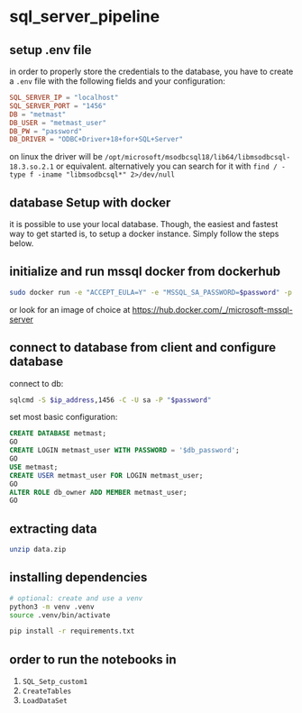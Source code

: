 # sql_server_pipeline

## setup .env file

in order to properly store the credentials to the database, you have to create a `.env` file with the following fields and your configuration:

```conf
SQL_SERVER_IP = "localhost"
SQL_SERVER_PORT = "1456"
DB = "metmast"
DB_USER = "metmast_user"
DB_PW = "password"
DB_DRIVER = "ODBC+Driver+18+for+SQL+Server"
```

on linux the driver will be `/opt/microsoft/msodbcsql18/lib64/libmsodbcsql-18.3.so.2.1` or equivalent.
alternatively you can search for it with `find / -type f -iname "libmsodbcsql*" 2>/dev/null`

## database Setup with docker

it is possible to use your local database. Though, the easiest and fastest way to get started is, to setup a docker instance. Simply follow the steps below.

## initialize and run mssql docker from dockerhub

```sh
sudo docker run -e "ACCEPT_EULA=Y" -e "MSSQL_SA_PASSWORD=$password" -p 1456:1433 -d mcr.microsoft.com/mssql/server:2022-latest
```

or look for an image of choice at <https://hub.docker.com/_/microsoft-mssql-server>

## connect to database from client and configure database

connect to db:

```sh
sqlcmd -S $ip_address,1456 -C -U sa -P "$password"
```

set most basic configuration:

```sql
CREATE DATABASE metmast;
GO
CREATE LOGIN metmast_user WITH PASSWORD = '$db_password';
GO
USE metmast;
CREATE USER metmast_user FOR LOGIN metmast_user;
GO
ALTER ROLE db_owner ADD MEMBER metmast_user;
GO
```

## extracting data

```sh
unzip data.zip
```

## installing dependencies

```sh
# optional: create and use a venv
python3 -m venv .venv
source .venv/bin/activate

pip install -r requirements.txt
```

## order to run the notebooks in

1. `SQL_Setp_custom1`
1. `CreateTables`
1. `LoadDataSet`
